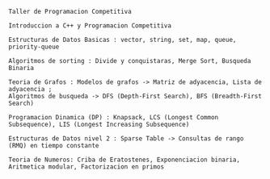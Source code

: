     Taller de Programacion Competitiva

    Introduccion a C++ y Programacion Competitiva

    Estructuras de Datos Basicas : vector, string, set, map, queue, priority-queue

    Algoritmos de sorting : Divide y conquistaras, Merge Sort, Busqueda Binaria

    Teoria de Grafos : Modelos de grafos -> Matriz de adyacencia, Lista de adyacencia ;
    Algoritmos de busqueda -> DFS (Depth-First Search), BFS (Breadth-First Search)

    Programacion Dinamica (DP) : Knapsack, LCS (Longest Common Subsequence), LIS (Longest Increasing Subsequence)

    Estructuras de Datos nivel 2 : Sparse Table -> Consultas de rango (RMQ) en tiempo constante

    Teoria de Numeros: Criba de Eratostenes, Exponenciacion binaria, Aritmetica modular, Factorizacion en primos
